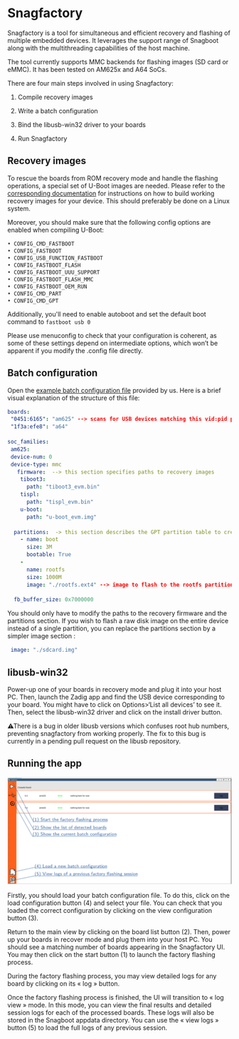 # Snagfactory

Snagfactory is a tool for simultaneous and efficient recovery and flashing of multiple embedded devices. It leverages the support range of Snagboot along with the multithreading capabilities of the host machine.

The tool currently supports MMC backends for flashing images (SD card or eMMC). It has been tested on AM625x and A64 SoCs.

There are four main steps involved in using Snagfactory:

1. Compile recovery images

2. Write a batch configuration

3. Bind the libusb-win32 driver to your boards

4. Run Snagfactory

## Recovery images

To rescue the boards from ROM recovery mode and handle the flashing operations, a special set of U-Boot images are needed. Please refer to the [corresponding documentation](fw_binaries.md) for instructions on how to build working recovery images for your device. This should preferably be done on a Linux system.

Moreover, you should make sure that the following config options are enabled when compiling U-Boot:

```
• CONFIG_CMD_FASTBOOT
• CONFIG_FASTBOOT
• CONFIG_USB_FUNCTION_FASTBOOT
• CONFIG_FASTBOOT_FLASH
• CONFIG_FASTBOOT_UUU_SUPPORT
• CONFIG_FASTBOOT_FLASH_MMC
• CONFIG_FASTBOOT_OEM_RUN
• CONFIG_CMD_PART
• CONFIG_CMD_GPT
```

Additionally, you'll need to enable autoboot and set the default boot command to `fastboot usb 0`

Please use menuconfig to check that your configuration is coherent, as some of these settings depend on intermediate options, which won’t be apparent if you modify the .config file directly.

## Batch configuration

Open the [example batch configuration file](batch-example.yaml) provided by us. Here is a brief visual explanation of the structure of this file:

```yaml
boards:
 "0451:6165": "am625" --> scans for USB devices matching this vid:pid pair
 "1f3a:efe8": "a64"

soc_families:
 am625:
 device-num: 0
 device-type: mmc
   firmware:  --> this section specifies paths to recovery images
    tiboot3:
      path: "tiboot3_evm.bin"
    tispl:
      path: "tispl_evm.bin"
    u-boot:
      path: "u-boot_evm.img"

  partitions:  -> this section describes the GPT partition table to create
    - name: boot
      size: 3M
      bootable: True
    -
      name: rootfs
      size: 1000M
      image: "./rootfs.ext4" --> image to flash to the rootfs partition

  fb_buffer_size: 0x7000000
```

You should only have to modify the paths to the recovery firmware and the partitions section. If you wish to flash a raw disk image on the entire device instead of a single partition, you can replace the partitions section by a simpler image section :

```yaml
 image: "./sdcard.img"
```

## libusb-win32

Power-up one of your boards in recovery mode and plug it into your host PC. Then, launch the Zadig app and find the USB device corresponding to your board. You might have to click on Options>‘List all devices’ to see it. Then, select the libusb-win32 driver and click on the install driver button.

⚠There is a bug in older libusb versions which confuses root hub numbers, preventing snagfactory from working properly. The fix to this bug is currently in a pending pull request on the libusb repository.

## Running the app

![snagfactory UI](snagfactory.png)

Firstly, you should load your batch configuration file. To do this, click on the load configuration button (4) and select your file. You can check that you loaded the correct configuration by clicking on the view configuration button (3).

Return to the main view by clicking on the board list button (2). Then, power up your boards in recover mode and plug them into your host PC. You should see a matching number of boards appearing in the Snagfactory UI. You may then click on the start button (1) to launch the factory flashing process.

During the factory flashing process, you may view detailed logs for any board by clicking on its « log » button.

Once the factory flashing process is finished, the UI will transition to « log view » mode. In this mode, you can view the final results and detailed session logs for each of the processed boards. These logs will also be stored in the Snagboot appdata directory. You can use the « view logs » button (5) to load the full logs of any previous session.


